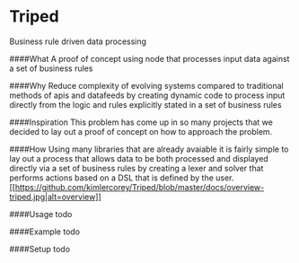 # Triped
Business rule driven data processing

####What
A proof of concept using node that processes input data against a set of business rules 

####Why
Reduce complexity of evolving systems compared to traditional methods of apis and datafeeds by creating dynamic code to process input directly from the logic and rules explicitly stated in a set of business rules  

####Inspiration
This problem has come up in so many projects that we decided to lay out a proof of concept on how to approach the problem.

####How
Using many libraries that are already avaiable it is fairly simple to lay out a process that allows data to be both processed and displayed directly via a set of business rules by creating a lexer and solver that performs actions based on a DSL that is defined by the user.
[[https://github.com/kimlercorey/Triped/blob/master/docs/overview-triped.jpg|alt=overview]]

####Usage
todo

####Example
todo

####Setup
todo
